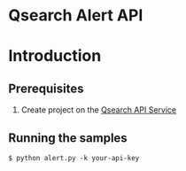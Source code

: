 # Qsearch Alert API
# Introduction


## Prerequisites

1. Create project on the [Qsearch API Service](https://api.qsearch.cc)

## Running the samples
    $ python alert.py -k your-api-key

